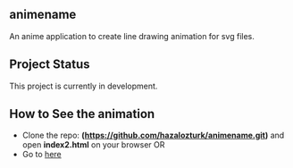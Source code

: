 ## animename
An anime application to create line drawing animation for svg files.
## Project Status 
This project is currently in development. 
## How to See the animation
- Clone the repo: **(https://github.com/hazalozturk/animename.git)**
and open **index2.html** on your browser
  OR
- Go to [here](https://hazalozturk.github.io/animename/)
